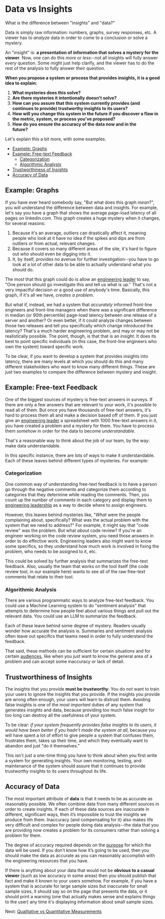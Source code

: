 # Data vs Insights

What is the difference between "insights" and "data?"

Data is simply raw information: numbers, graphs, survey responses, etc. A viewer
has to _analyze_ data in order to come to a conclusion or solve a mystery.

An "insight" is: **a presentation of information that solves a mystery for the
viewer**. Now, one can do this _more_ or _less_--not all insights will fully
answer _every_ question. Some might just help clarify, and the viewer has to do
the rest of the analysis to fully answer their question. 

**When you propose a system or process that provides insights, it is a good idea
to explain:**

1. **What mysteries does this solve?** 
2. **Are there mysteries it intentionally doesn't solve?**
3. **How can you assure that this system currently provides (and continues to
   provide) trustworthy insights to its users?**
4. **How will you change this system in the future if you discover a flaw in the
   metric, system, or process you’ve proposed?**
5. **How do you ensure the accuracy of the data now and in the   
   future?**

Let's explain this a bit more, with some examples.

- [Example: Graphs](#example-graphs)
- [Example: Free-text Feedback](#example-free-text-feedback)
  - [Categorization](#categorization)
  - [Algorithmic Analysis](#algorithmic-analysis)
- [Trustworthiness of Insights](#trustworthiness-of-insights)
- [Accuracy of Data](#accuracy-of-data)

## Example: Graphs

If you have ever heard somebody say, "But what does this graph _mean_?", you
will understand the difference between data and insights. For example, let's say
you have a graph that shows the average page-load latency of all pages on
linkedin.com. This graph creates a huge mystery when it changes, for several
reasons:

1. Because it's an average, outliers can drastically affect it, meaning people
   who look at it have no idea if the spikes and dips are from outliers or from
   actual, relevant changes.
2. Because it covers so many different areas of the site, it's hard to figure
   out _who_ should even be digging into it.
3. It, by itself, provides no avenue for further investigation--you have to go
   look at a _lot_ of other data to be able to actually understand what you
   should do.

The _most_ that this graph could do is allow an [engineering
leader](audiences.md) to say, "One person should go investigate this and tell us
what is up." That's not a very impactful decision or a good use of anybody's
time. Basically, this graph, if it's all we have, _creates a problem_.

But what if, instead, we had a system that _accurately_ informed front-line
engineers and front-line managers when there was a significant difference in
median (or 90th percentile) page-load latency between one release of a server
and another? Or even better, if it could analyze changes between those two
releases and tell you specifically which change introduced the latency? That's a
much harder engineering problem, and may or may not be realistically possible.
The point, though, is that that is an _insight_. It does its best to point
specific individuals (in this case, the front-line engineers who own the system)
toward specific work.

To be clear, if you want to develop a system that provides insights into
latency, there are many levels at which you should do this and many different
stakeholders who want to know many different things. These are just two examples
to compare the difference between mystery and insight.

## Example: Free-text Feedback

One of the biggest sources of mystery is free-text answers in surveys. If there
are only a few answers that are relevant to your work, it's possible to read all
of them. But once you have thousands of free-text answers, it's hard to process
them all and make a decision based off of them. If you just give an [engineering
leader](audiences.md) a spreadsheet with 1000 free-text answers in it, you have
created a problem and a mystery for them. You have to process them _somehow_ in
order for the data to become _understandable_.

That's a reasonable way to think about the job of our team, by the way: make
data understandable.

In this specific instance, there are lots of ways to make it understandable.
Each of these leaves behind different types of mysteries. For example:

### Categorization 

One common way of understanding free-text feedback is to have a person go
through the negative comments and categorize them according to categories that
they determine while reading the comments. Then, you count up the number of
comments in each category and display them to [engineering
leadership](audiences.md) as a way to decide where to assign engineers.

However, this leaves behind mysteries like, "_What_ were the people complaining
about, specifically? What was the actual problem with the system that we need to
address?" For example, it might say that "code review" was the problem. But what
_about_ code review? If you're an engineer working on the code review system,
you need those answers in order to do effective work. Engineering leaders also
might want to know some specifics, so they understand how much work is involved
in fixing the problem, who needs to be assigned to it, etc.

This could be solved by further analysis that summarizes the free-text feedback.
Also, usually the team that works on the tool itself (the code review tool, in
our example here) wants to see all of the raw free-text comments that relate to
their tool.

### Algorithmic Analysis

There are various programmatic ways to analyze free-text feedback. You could use
a Machine Learning system to do "sentiment analysis" that attempts to determine
how people feel about various things and pull out the relevant data. You could
use an LLM to summarize the feedback.

Each of these leave behind some degree of mystery. Readers usually wonder how
accurate the analysis is. Summaries and sentiment analysis often leave out
specifics that teams need in order to fully understand the feedback.

That said, these methods can be sufficient for certain situations and for
certain [audiences](audiences.md), like when you just want to know the general
area of a problem and can accept some inaccuracy or lack of detail.

## Trustworthiness of Insights

The insights that you provide **must be _trustworthy_**. You do _not_ want to
train your users to ignore the insights that you provide. If the insights you
provide are wrong often enough, your users will learn to distrust them. Avoiding
false insights is one of the _most important_ duties of any system that
generates insights and data, because providing too much false insight for too
long can destroy all the usefulness of your system.

To be clear: _if your system frequently provides false insights to its users, it
would have been better if you hadn't made the system at all_, because you will
have spent a lot of effort to give people a system that confuses them,
frustrates them, takes up their time, and which they eventually want to abandon
and just "do it themselves."

This isn't just a one-time thing you have to think about when you first write a
system for generating insights. Your own monitoring, testing, and maintenance of
the system should assure that it continues to provide trustworthy insights to
its users throughout its life.

## Accuracy of Data

The most important attribute of **data** is that it needs to be as accurate as
reasonably possible. We often combine data from many different sources in order
to create insights. If each of these data sources are inaccurate in different,
significant ways, then it’s impossible to trust the insights we produce from
them. Inaccuracy (and compensating for it) also makes life very difficult and
complex for people doing data analysis--the data that you are providing now
creates a problem for its consumers rather than solving a problem for them.

The degree of accuracy required depends on the
[purpose](collecting-with-purpose-vs-collecting-everything.md) for which the
data will be used. If you don’t know how it’s going to be used, then you should
make the data as accurate as you can reasonably accomplish with the engineering
resources that you have.

If there is anything about your data that would not be **obvious to a casual
 viewer** (such as low accuracy in some areas) then you should publish that fact
and make it known to your users somehow. For example, if you have a system that
is accurate for large sample sizes but inaccurate for small sample sizes, it
should say so on the page that presents the data, or it should print a warning
(one that actually makes sense and explains things to the user) any time it's
displaying information about small sample sizes.

Next: [Qualitative vs Quantitative Measurements](qualitative-vs-quantitative.md)
